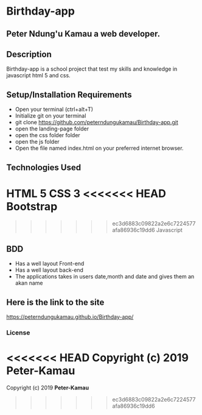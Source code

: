 # Birthday-app
## Peter Ndung'u Kamau a web developer.
## Description
Birthday-app is a school project that test my skills and knowledge in javascript html 5 and css. 
## Setup/Installation Requirements
* Open your terminal (ctrl+alt+T)
* Initialize git on your terminal
* git clone https://github.com/peterndungukamau/Birthday-app.git
* open the landing-page folder
* open the css folder folder
* open the js folder
* Open the file named index.html on your preferred internet browser.
## Technologies Used
HTML 5
CSS 3
<<<<<<< HEAD
Bootstrap
=======
>>>>>>> ec3d6883c09822a2e6c7224577afa86936c19dd6
Javascript
## BDD
* Has a well layout Front-end 
* Has a well layout back-end
* The applications takes in users date,month and date and gives them an akan name
## Here is the link to the site
https://peterndungukamau.github.io/Birthday-app/
### License
<<<<<<< HEAD
Copyright (c) 2019 **Peter-Kamau**
=======
Copyright (c) 2019 **Peter-Kamau**
>>>>>>> ec3d6883c09822a2e6c7224577afa86936c19dd6
